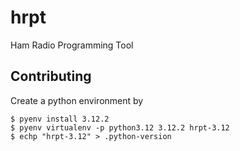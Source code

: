 # hrpt
Ham Radio Programming Tool


## Contributing

Create a python environment by
```
$ pyenv install 3.12.2
$ pyenv virtualenv -p python3.12 3.12.2 hrpt-3.12
$ echp "hrpt-3.12" > .python-version
```
